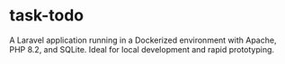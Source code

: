 # task-todo
A Laravel application running in a Dockerized environment with Apache, PHP 8.2, and SQLite. Ideal for local development and rapid prototyping.
